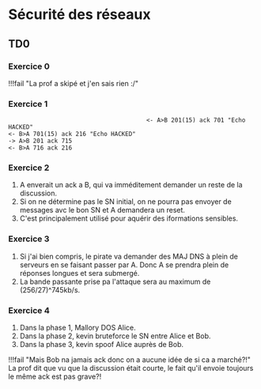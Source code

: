 # Sécurité des réseaux

## TD0

### Exercice 0

!!!fail "La prof a skipé et j'en sais rien :/"

### Exercice 1

```
                                       <- A>B 201(15) ack 701 "Echo HACKED"
<- B>A 701(15) ack 216 "Echo HACKED"
-> A>B 201 ack 715
<- B>A 716 ack 216
```

### Exercice 2

1. A enverait un ack a B, qui va imméditement demander un reste de la discussion. 
2. Si on ne détermine pas le SN initial, on ne pourra pas envoyer de messages avc le bon SN et A demandera un reset. 
6. C'est principalement utilisé pour aquérir des iformations sensibles. 

### Exercice 3

1. Si j'ai bien compris, le pirate va demander des MAJ DNS à plein de serveurs en se faisant passer par A. Donc A se prendra plein de réponses longues et sera submergé.
2. La bande passante prise pa l'attaque sera au maximum de (256/27)^745kb/s.

### Exercice 4

1. Dans la phase 1, Mallory DOS Alice.
2. Dans la phase 2, kevin bruteforce le SN entre Alice et Bob.
3. Dans la phase 3, kevin spoof Alice auprès de Bob.

!!!fail "Mais Bob na jamais ack donc on a aucune idée de si ca a marché?!"
    La prof dit que vu que la discussion était courte, le fait qu'il envoie toujours le même ack est pas grave?!
